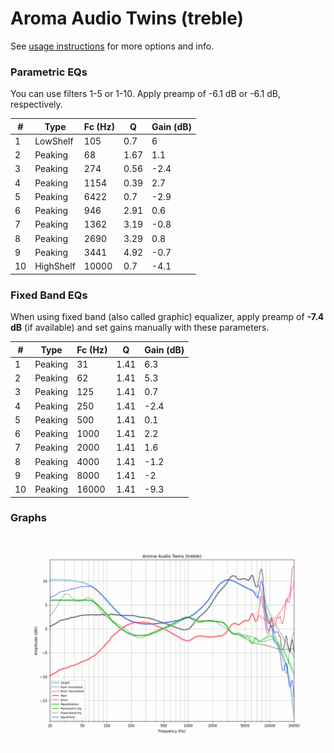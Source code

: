 # Aroma Audio Twins (treble)
See [usage instructions](https://github.com/jaakkopasanen/AutoEq#usage) for more options and info.

### Parametric EQs
You can use filters 1-5 or 1-10. Apply preamp of -6.1 dB or -6.1 dB, respectively.

|   # | Type      |   Fc (Hz) |    Q |   Gain (dB) |
|-----|-----------|-----------|------|-------------|
|   1 | LowShelf  |       105 | 0.7  |         6   |
|   2 | Peaking   |        68 | 1.67 |         1.1 |
|   3 | Peaking   |       274 | 0.56 |        -2.4 |
|   4 | Peaking   |      1154 | 0.39 |         2.7 |
|   5 | Peaking   |      6422 | 0.7  |        -2.9 |
|   6 | Peaking   |       946 | 2.91 |         0.6 |
|   7 | Peaking   |      1362 | 3.19 |        -0.8 |
|   8 | Peaking   |      2690 | 3.29 |         0.8 |
|   9 | Peaking   |      3441 | 4.92 |        -0.7 |
|  10 | HighShelf |     10000 | 0.7  |        -4.1 |

### Fixed Band EQs
When using fixed band (also called graphic) equalizer, apply preamp of **-7.4 dB** (if available) and set gains manually with these parameters.

|   # | Type    |   Fc (Hz) |    Q |   Gain (dB) |
|-----|---------|-----------|------|-------------|
|   1 | Peaking |        31 | 1.41 |         6.3 |
|   2 | Peaking |        62 | 1.41 |         5.3 |
|   3 | Peaking |       125 | 1.41 |         0.7 |
|   4 | Peaking |       250 | 1.41 |        -2.4 |
|   5 | Peaking |       500 | 1.41 |         0.1 |
|   6 | Peaking |      1000 | 1.41 |         2.2 |
|   7 | Peaking |      2000 | 1.41 |         1.6 |
|   8 | Peaking |      4000 | 1.41 |        -1.2 |
|   9 | Peaking |      8000 | 1.41 |        -2   |
|  10 | Peaking |     16000 | 1.41 |        -9.3 |

### Graphs
![](./Aroma%20Audio%20Twins%20(treble).png)
